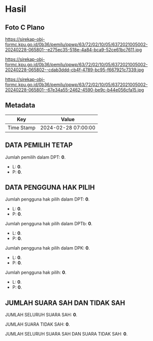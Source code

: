 # Hasil

## Foto C Plano

https://sirekap-obj-formc.kpu.go.id/0b36/pemilu/ppwp/63/72/02/10/05/6372021005002-20240228-065801--e275ec35-518e-4a84-bca9-52ce61bc7611.jpg

https://sirekap-obj-formc.kpu.go.id/0b36/pemilu/ppwp/63/72/02/10/05/6372021005002-20240228-065802--cdab3ddd-cb4f-4789-bc95-f667921c7339.jpg

https://sirekap-obj-formc.kpu.go.id/0b36/pemilu/ppwp/63/72/02/10/05/6372021005002-20240228-065801--67e34a55-2462-4590-be9c-b44e056cfa15.jpg


## Metadata

| Key        | Value               |
| ---------- | ------------------- |
| Time Stamp | 2024-02-28 07:00:00 |


## DATA PEMILIH TETAP

Jumlah pemilih dalam DPT: **0**.
 * L: **0**.
 * P: **0**.

## DATA PENGGUNA HAK PILIH

Jumlah pengguna hak pilih dalam DPT: **0**.
 * L: **0**.
 * P: **0**.

Jumlah pengguna hak pilih dalam DPTb: **0**.
 * L: **0**.
 * P: **0**.

Jumlah pengguna hak pilih dalam DPK: **0**.
 * L: **0**.
 * P: **0**.

Jumlah pengguna hak pilih: **0**.
 * L: **0**.
 * P: **0**.

## JUMLAH SUARA SAH DAN TIDAK SAH

JUMLAH SELURUH SUARA SAH: **0**.

JUMLAH SUARA TIDAK SAH: **0**.

JUMLAH SELURUH SUARA SAH DAN SUARA TIDAK SAH: **0**.



